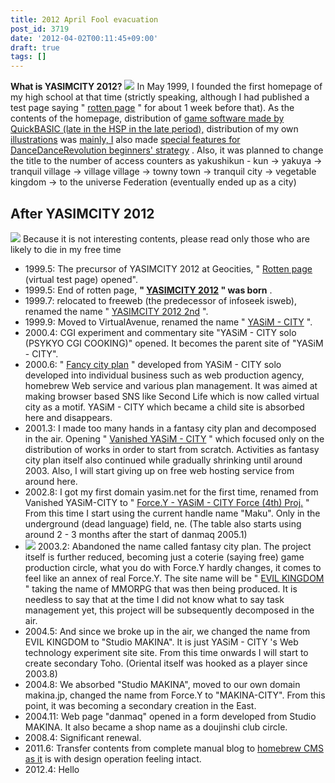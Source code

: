 ```yaml
---
title: 2012 April Fool evacuation
post_id: 3719
date: '2012-04-02T00:11:45+09:00'
draft: true
tags: []
---
```


**What is YASIMCITY 2012?** ![](https://danmaq.com/image/old/site/yasim1.jpg) In May 1999, I founded the first homepage of my high school at that time (strictly speaking, although I had published a test page saying " [rotten page](https://danmaq.com/page-of-rotted) " for about 1 week before that). As the contents of the homepage, distribution of [game software made by QuickBASIC (late in the HSP in the late period),](https://danmaq.com/category/products/apps?order=ASC) distribution of my own [illustrations](https://danmaq.com/old/1999/cg/) was [mainly, I](https://danmaq.com/old/1999/bemani/guide/ddr.html) also made [special features for DanceDanceRevolution beginners' strategy](https://danmaq.com/old/1999/bemani/guide/ddr.html) . Also, it was planned to change the title to the number of access counters as yakushikun - kun → yakuya → tranquil village → village village → towny town → tranquil city → vegetable kingdom → to the universe Federation (eventually ended up as a city)

## After YASIMCITY 2012

![](https://danmaq.com/image/old/site/yasim3.jpg) Because it is not interesting contents, please read only those who are likely to die in my free time

*   1999.5: The precursor of YASIMCITY 2012 at Geocities, " [Rotten page](https://danmaq.com/page-of-rotted) (virtual test page) opened".
*   1999.5: End of rotten page, **" [YASIMCITY 2012](https://danmaq.com/yasimcity2012) " was born** .
*   1999.7: relocated to freeweb (the predecessor of infoseek isweb), renamed the name " [YASIMCITY 2012 2nd](https://danmaq.com/yasimcity-2nd) ".
*   1999.9: Moved to VirtualAvenue, renamed the name " [YASiM - CITY](https://danmaq.com/yasim-city) ".
*   2000.4: CGI experiment and commentary site "YASiM - CITY solo (PSYKYO CGI COOKING)" opened. It becomes the parent site of "YASiM - CITY".
*   2000.6: " [Fancy city plan](https://danmaq.com/old/2002/kuto/default.html) " developed from YASiM - CITY solo developed into individual business such as web production agency, homebrew Web service and various plan management. It was aimed at making browser based SNS like Second Life which is now called virtual city as a motif. YASiM - CITY which became a child site is absorbed here and disappears.
*   2001.3: I made too many hands in a fantasy city plan and decomposed in the air. Opening " [Vanished YASiM - CITY](https://danmaq.com/old/2001/1/default.html) " which focused only on the distribution of works in order to start from scratch. Activities as fantasy city plan itself also continued while gradually shrinking until around 2003. Also, I will start giving up on free web hosting service from around here.
*   2002.8: I got my first domain yasim.net for the first time, renamed from Vanished YASiM-CITY to " [Force.Y - YASiM - CITY Force (4th) Proj.](https://danmaq.com/old/2002/2) " From this time I start using the current handle name "Maku". Only in the underground (dead language) field, ne. (The table also starts using around 2 - 3 months after the start of danmaq 2005.1)
*   ![](https://danmaq.com/image/old/site/makinacity.png) 2003.2: Abandoned the name called fantasy city plan. The project itself is further reduced, becoming just a coterie (saying free) game production circle, what you do with Force.Y hardly changes, it comes to feel like an annex of real Force.Y. The site name will be " [EVIL KINGDOM](https://danmaq.com/old/2003/6/) " taking the name of MMORPG that was then being produced. It is needless to say that at the time I did not know what to say task management yet, this project will be subsequently decomposed in the air.
*   2004.5: And since we broke up in the air, we changed the name from EVIL KINGDOM to "Studio MAKINA". It is just YASiM - CITY 's Web technology experiment site site. From this time onwards I will start to create secondary Toho. (Oriental itself was hooked as a player since 2003.8)
*   2004.8: We absorbed "Studio MAKINA", moved to our own domain makina.jp, changed the name from Force.Y to "MAKINA-CITY". From this point, it was becoming a secondary creation in the East.
*   2004.11: Web page "danmaq" opened in a form developed from Studio MAKINA. It also became a shop name as a doujinshi club circle.
*   2008.4: Significant renewal.
*   2011.6: Transfer contents from complete manual blog to [homebrew CMS as it](http://nue.sourceforge.jp/) is with design operation feeling intact.
*   2012.4: Hello
